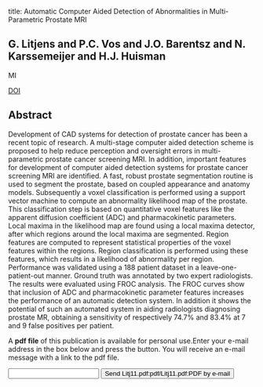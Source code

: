 title: Automatic Computer Aided Detection of Abnormalities in Multi-Parametric Prostate MRI

## G. Litjens and P.C. Vos and J.O. Barentsz and N. Karssemeijer and H.J. Huisman
MI

<a href="https://doi.org/10.1117/12.877844">DOI</a>

## Abstract
Development of CAD systems for detection of prostate cancer has been a recent topic of research. A multi-stage computer aided detection scheme is proposed to help reduce perception and oversight errors in multi-parametric prostate cancer screening MRI. In addition, important features for development of computer aided detection systems for prostate cancer screening MRI are identified. A fast, robust prostate segmentation routine is used to segment the prostate, based on coupled appearance and anatomy models. Subsequently a voxel classification is performed using a support vector machine to compute an abnormality likelihood map of the prostate. This classification step is based on quantitative voxel features like the apparent diffusion coefficient (ADC) and pharmacokinetic parameters. Local maxima in the likelihood map are found using a local maxima detector, after which regions around the local maxima are segmented. Region features are computed to represent statistical properties of the voxel features within the regions. Region classification is performed using these features, which results in a likelihood of abnormality per region. Performance was validated using a 188 patient dataset in a leave-one-patient-out manner. Ground truth was annotated by two expert radiologists. The results were evaluated using FROC analysis. The FROC curves show that inclusion of ADC and pharmacokinetic parameter features increases the performance of an automatic detection system. In addition it shows the potential of such an automated system in aiding radiologists diagnosing prostate MR, obtaining a sensitivity of respectively 74.7% and 83.4% at 7 and 9 false positives per patient.

A <b>pdf file</b> of this publication is available for personal use.Enter your e-mail address in the box below and press the button. You will receive an e-mail message with a link to the pdf file.
<form action="sender.php">  <input type="text" name="email">  <input type="submit" value="Send Litj11.pdf:pdf/Litj11.pdf:PDF by e-mail"></form>